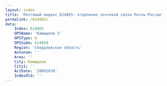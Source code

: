 ```yaml
---
layout: index
title: 'Почтовый индекс 624865: отделение почтовой связи Почты России'
permalink: /624865/
data:
    Index: 624865
    OPSName: 'Камышлов 5'
    OPSType: О
    OPSSubm: 624869
    Region: 'Свердловская область'
    Autonom: ''
    Area: ''
    City: Камышлов
    City1: ''
    ActDate: '20001030'
    IndexOld: ''
---
```

